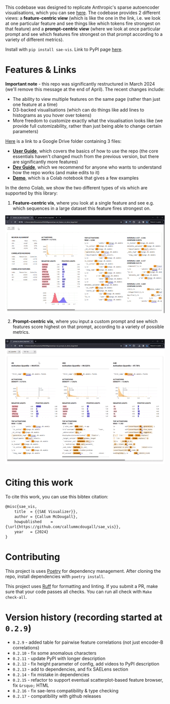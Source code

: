 This codebase was designed to replicate Anthropic's sparse autoencoder visualisations, which you can see [here](https://transformer-circuits.pub/2023/monosemantic-features/vis/a1.html). The codebase provides 2 different views: a **feature-centric view** (which is like the one in the link, i.e. we look at one particular feature and see things like which tokens fire strongest on that feature) and a **prompt-centric view** (where we look at once particular prompt and see which features fire strongest on that prompt according to a variety of different metrics).

Install with `pip install sae-vis`. Link to PyPI page [here](https://pypi.org/project/sae-vis/).

# Features & Links

**Important note** - this repo was significantly restructured in March 2024 (we'll remove this message at the end of April). The recent changes include:

- The ability to view multiple features on the same page (rather than just one feature at a time)
- D3-backed visualisations (which can do things like add lines to histograms as you hover over tokens)
- More freedom to customize exactly what the visualisation looks like (we provide full cutomizability, rather than just being able to change certain parameters)

[Here](https://drive.google.com/drive/folders/1sAF3Yv6NjVSjo4wu2Tmu8kMh8it6vhIb?usp=sharing) is a link to a Google Drive folder containing 3 files:

- [**User Guide**](https://docs.google.com/document/d/1QGjDB3iFJ5Y0GGpTwibUVsvpnzctRSHRLI-0rm6wt_k/edit?usp=drive_link), which covers the basics of how to use the repo (the core essentials haven't changed much from the previous version, but there are significantly more features)
- [**Dev Guide**](https://docs.google.com/document/d/10ctbiIskkkDc5eztqgADlvTufs7uzx5Wj8FE_y5petk/edit?usp=sharing), which we recommend for anyone who wants to understand how the repo works (and make edits to it)
- [**Demo**](https://colab.research.google.com/drive/1oqDS35zibmL1IUQrk_OSTxdhcGrSS6yO?usp=drive_link), which is a Colab notebook that gives a few examples

In the demo Colab, we show the two different types of vis which are supported by this library:

1. **Feature-centric vis**, where you look at a single feature and see e.g. which sequences in a large dataset this feature fires strongest on.

<!-- <img src="https://raw.githubusercontent.com/callummcdougall/computational-thread-art/master/example_images/misc/sae-snip-1B.png" width="800"> -->
<img src="https://raw.githubusercontent.com/callummcdougall/computational-thread-art/master/example_images/misc/feature-vis-video.gif" width="800">

2. **Prompt-centric vis**, where you input a custom prompt and see which features score highest on that prompt, according to a variety of possible metrics.

<!-- <img src="https://raw.githubusercontent.com/callummcdougall/computational-thread-art/master/example_images/misc/sae-snip-2.png" width="800"> -->
<img src="https://raw.githubusercontent.com/callummcdougall/computational-thread-art/master/example_images/misc/prompt-vis-video.gif" width="800">

# Citing this work

To cite this work, you can use this bibtex citation:

```
@misc{sae_vis,
    title  = {{SAE Visualizer}},
    author = {Callum McDougall},
    howpublished    = {\url{https://github.com/callummcdougall/sae_vis}},
    year   = {2024}
}
```

# Contributing

This project is uses [Poetry](https://python-poetry.org/) for dependency management. After cloning the repo, install dependencies with `poetry install`.

This project uses [Ruff](https://docs.astral.sh/ruff/) for formatting and linting. If you submit a PR, make sure that your code passes all checks. You can run all check with `Make check-all`.

# Version history (recording started at `0.2.9`)

- `0.2.9` - added table for pairwise feature correlations (not just encoder-B correlations)
- `0.2.10` - fix some anomalous characters
- `0.2.11` - update PyPI with longer description
- `0.2.12` - fix height parameter of config, add videos to PyPI description
- `0.2.13` - add to dependencies, and fix SAELens section
- `0.2.14` - fix mistake in dependencies
- `0.2.15` - refactor to support eventual scatterplot-based feature browser, fix `&rsquo;` HTML
- `0.2.16` - fix sae-lens compatibility & type checking
- `0.2.17` - compatibility with github releases